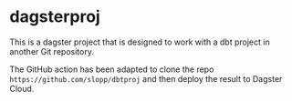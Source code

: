 # dagsterproj

This is a dagster project that is designed to work with a dbt project in another Git repository.

The GitHub action has been adapted to clone the repo `https://github.com/slopp/dbtproj` and then deploy the result to Dagster Cloud.